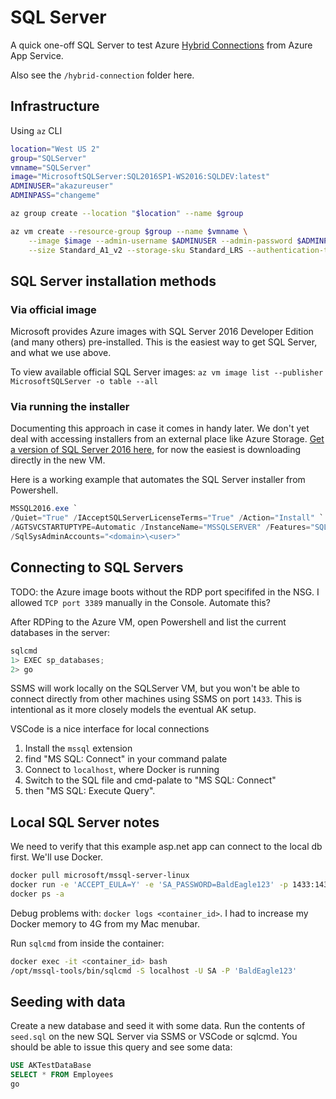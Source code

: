 # SQL Server

A quick one-off SQL Server to test Azure [Hybrid Connections](https://docs.microsoft.com/en-us/azure/biztalk-services/integration-hybrid-connection-overview) from Azure App Service.

Also see the `/hybrid-connection` folder here.

## Infrastructure

Using `az` CLI

```sh
location="West US 2"
group="SQLServer"
vmname="SQLServer"
image="MicrosoftSQLServer:SQL2016SP1-WS2016:SQLDEV:latest"
ADMINUSER="akazureuser"
ADMINPASS="changeme"

az group create --location "$location" --name $group

az vm create --resource-group $group --name $vmname \
    --image $image --admin-username $ADMINUSER --admin-password $ADMINPASS \
    --size Standard_A1_v2 --storage-sku Standard_LRS --authentication-type password
```

## SQL Server installation methods 

### Via official image

Microsoft provides Azure images with SQL Server 2016 Developer Edition (and many others) pre-installed.
This is the easiest way to get SQL Server, and what we use above.

To view available official SQL Server images: `az vm image list --publisher MicrosoftSQLServer -o table --all`

### Via running the installer

Documenting this approach in case it comes in handy later.
We don't yet deal with accessing installers from an external place like Azure Storage.
[Get a version of SQL Server 2016 here](https://www.microsoft.com/en-us/evalcenter/evaluate-sql-server-2016), for now the easiest is downloading directly in the new VM.

Here is a working example that automates the SQL Server installer from Powershell.

```ps1
MSSQL2016.exe `
/Quiet="True" /IAcceptSQLServerLicenseTerms="True" /Action="Install" `
/AGTSVCSTARTUPTYPE=Automatic /InstanceName="MSSQLSERVER" /Features="SQLENGINE" `
/SqlSysAdminAccounts="<domain>\<user>"
```

## Connecting to SQL Servers

TODO: the Azure image boots without the RDP port specififed in the NSG. I allowed `TCP port 3389` manually in the Console.  Automate this?

After RDPing to the Azure VM, open Powershell and list the current databases in the server:
```ps1
sqlcmd
1> EXEC sp_databases;
2> go
```

SSMS will work locally on the SQLServer VM, but you won't be able to connect directly from other machines using SSMS on port `1433`.  This is intentional as it more closely models the eventual AK setup.

VSCode is a nice interface for local connections

1. Install the `mssql` extension  
2. find "MS SQL: Connect" in your command palate
3. Connect to `localhost`, where Docker is running
4. Switch to the SQL file and cmd-palate to "MS SQL: Connect"
5. then "MS SQL: Execute Query".

## Local SQL Server notes

We need to verify that this example asp.net app can connect to the local db first.  We'll use Docker.

```sh
docker pull microsoft/mssql-server-linux
docker run -e 'ACCEPT_EULA=Y' -e 'SA_PASSWORD=BaldEagle123' -p 1433:1433 -d microsoft/mssql-server-linux
docker ps -a
```

Debug problems with: `docker logs <container_id>`. I had to increase my Docker memory to 4G from my Mac menubar.

Run `sqlcmd` from inside the container:

```sh
docker exec -it <container_id> bash
/opt/mssql-tools/bin/sqlcmd -S localhost -U SA -P 'BaldEagle123'
```

## Seeding with data

Create a new database and seed it with some data.
Run the contents of `seed.sql` on the new SQL Server via SSMS or VSCode or sqlcmd.
You should be able to issue this query and see some data:

```sql
USE AKTestDataBase
SELECT * FROM Employees
go
```




